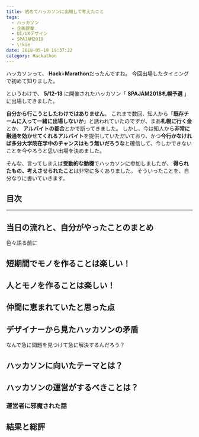 ```yaml
---
title: 初めてハッカソンに出場して考えたこと
tags:
  - ハッカソン
  - 企画提案
  - UI/UXデザイン
  - SPAJAM2018
  - \!kie
date: 2018-05-19 19:37:22
category: Hackathon
---
```

ハッカソンって、 **Hack+Marathon**だったんですね。
今回出場したタイミングで初めて知りました。

というわけで、 **5/12-13** に開催されたハッカソン「 **SPAJAM2018札幌予選** 」に出場してきました。

**自分から行こうとしたわけではありません**。
これまで数回、知人から「**既存チームに入って一緒に出場しないか**」と誘われていたのですが、まあ**札幌に行く金**とか、 **アルバイトの都合**とかで断ってきました。
しかし、今は知人から**非常に融通を効かせてくれるアルバイト**を提供していただいており、かつ**今行かなければ多分大学院在学中のチャンスはもう無いだろうな**と確信して、今しかできないことを今やろうと思い出場を決めました。

そんな、言ってしまえば**受動的な動機**でハッカソンに参加しましたが、 **得られたもの、考えさせられたこと**は非常に多くありました。
そういったことを、自分なりに書いていきます。

## 目次
<!-- toc -->
<!-- more -->

---

## 当日の流れと、自分がやったことのまとめ
色々語る前に

## 短期間でモノを作ることは楽しい！
## 人とモノを作ることは楽しい！
## 仲間に恵まれていたと思った点
## デザイナーから見たハッカソンの矛盾
なんで急に問題を見つけて急に解決するんだろう？
## ハッカソンに向いたテーマとは？
## ハッカソンの運営がするべきことは？
### 運営者に邪魔された話
## 結果と総評
